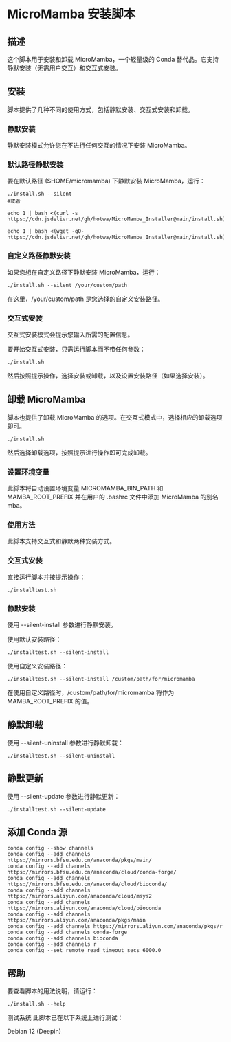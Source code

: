 # MicroMamba 安装脚本

## 描述

这个脚本用于安装和卸载 MicroMamba，一个轻量级的 Conda 替代品。它支持静默安装（无需用户交互）和交互式安装。

## 安装

脚本提供了几种不同的使用方式，包括静默安装、交互式安装和卸载。

### 静默安装

静默安装模式允许您在不进行任何交互的情况下安装 MicroMamba。

### 默认路径静默安装

要在默认路径 ($HOME/micromamba) 下静默安装 MicroMamba，运行：

```shell
./install.sh --silent
#或者

echo 1 | bash <(curl -s https://cdn.jsdelivr.net/gh/hotwa/MicroMamba_Installer@main/install.sh)

echo 1 | bash <(wget -qO- https://cdn.jsdelivr.net/gh/hotwa/MicroMamba_Installer@main/install.sh)

```

### 自定义路径静默安装

如果您想在自定义路径下静默安装 MicroMamba，运行：

```shell
./install.sh --silent /your/custom/path
```

在这里，/your/custom/path 是您选择的自定义安装路径。

### 交互式安装

交互式安装模式会提示您输入所需的配置信息。

要开始交互式安装，只需运行脚本而不带任何参数：

```shell
./install.sh
```

然后按照提示操作，选择安装或卸载，以及设置安装路径（如果选择安装）。

## 卸载 MicroMamba

脚本也提供了卸载 MicroMamba 的选项。在交互式模式中，选择相应的卸载选项即可。

```shell
./install.sh
```

然后选择卸载选项，按照提示进行操作即可完成卸载。

### 设置环境变量
此脚本将自动设置环境变量 MICROMAMBA_BIN_PATH 和 MAMBA_ROOT_PREFIX 并在用户的 .bashrc 文件中添加 MicroMamba 的别名 mba。

### 使用方法
此脚本支持交互式和静默两种安装方式。

### 交互式安装
直接运行脚本并按提示操作：

```shell
./installtest.sh
```

### 静默安装
使用 --silent-install 参数进行静默安装。

使用默认安装路径：

```shell
./installtest.sh --silent-install
```

使用自定义安装路径：

```shell
./installtest.sh --silent-install /custom/path/for/micromamba
```

在使用自定义路径时，/custom/path/for/micromamba 将作为 MAMBA_ROOT_PREFIX 的值。

## 静默卸载

使用 --silent-uninstall 参数进行静默卸载：

```shell
./installtest.sh --silent-uninstall
```

## 静默更新

使用 --silent-update 参数进行静默更新：

```shell
./installtest.sh --silent-update
```

## 添加 Conda 源

```shell
conda config --show channels
conda config --add channels https://mirrors.bfsu.edu.cn/anaconda/pkgs/main/
conda config --add channels https://mirrors.bfsu.edu.cn/anaconda/cloud/conda-forge/
conda config --add channels https://mirrors.bfsu.edu.cn/anaconda/cloud/bioconda/
conda config --add channels https://mirrors.aliyun.com/anaconda/cloud/msys2
conda config --add channels https://mirrors.aliyun.com/anaconda/cloud/bioconda
conda config --add channels https://mirrors.aliyun.com/anaconda/pkgs/main
conda config --add channels https://mirrors.aliyun.com/anaconda/pkgs/r
conda config --add channels conda-forge
conda config --add channels bioconda
conda config --add channels r
conda config --set remote_read_timeout_secs 6000.0
```

## 帮助

要查看脚本的用法说明，请运行：

```shell
./install.sh --help
```

测试系统
此脚本已在以下系统上进行测试：

Debian 12 (Deepin)
